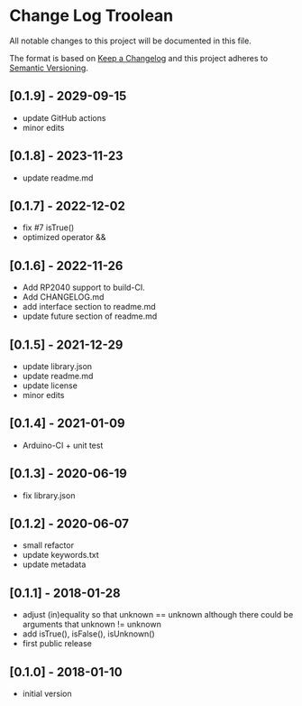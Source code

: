 # Change Log Troolean

All notable changes to this project will be documented in this file.

The format is based on [Keep a Changelog](http://keepachangelog.com/)
and this project adheres to [Semantic Versioning](http://semver.org/).


## [0.1.9] - 2029-09-15
- update GitHub actions
- minor edits

## [0.1.8] - 2023-11-23
- update readme.md

## [0.1.7] - 2022-12-02
- fix #7 isTrue()
- optimized operator &&

## [0.1.6] - 2022-11-26
- Add RP2040 support to build-CI.
- Add CHANGELOG.md
- add interface section to readme.md
- update future section of readme.md

## [0.1.5] - 2021-12-29
- update library.json
- update readme.md
- update license
- minor edits

## [0.1.4] - 2021-01-09
- Arduino-CI + unit test

## [0.1.3] - 2020-06-19
- fix library.json

## [0.1.2] - 2020-06-07
- small refactor
- update keywords.txt
- update metadata

## [0.1.1] - 2018-01-28
- adjust (in)equality so that unknown == unknown
  although there could be arguments that unknown != unknown
- add isTrue(), isFalse(), isUnknown()
- first public release

## [0.1.0] - 2018-01-10
- initial version

